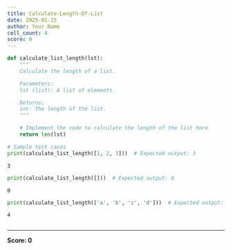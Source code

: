 ```yaml
---
title: Calculate-Length-Of-List
date: 2025-01-15
author: Your Name
cell_count: 4
score: 0
---
```


```python
def calculate_list_length(lst):
    """
    Calculate the length of a list.

    Parameters:
    lst (list): A list of elements.

    Returns:
    int: The length of the list.
    """

    # Implement the code to calculate the length of the list here
    return len(lst)

# Sample test cases
print(calculate_list_length([1, 2, 3]))  # Expected output: 3
```

    3



```python
print(calculate_list_length([]))  # Expected output: 0
```

    0



```python
print(calculate_list_length(['a', 'b', 'c', 'd']))  # Expected output: 4
```

    4



```python

```


---
**Score: 0**
